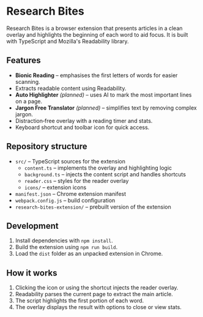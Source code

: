 # Research Bites

Research Bites is a browser extension that presents articles in a clean overlay and highlights the beginning of each word to aid focus. It is built with TypeScript and Mozilla's Readability library.

## Features

- **Bionic Reading** – emphasises the first letters of words for easier scanning.
- Extracts readable content using Readability.
- **Auto Highlighter** *(planned)* – uses AI to mark the most important lines on a page.
- **Jargon Free Translator** *(planned)* – simplifies text by removing complex jargon.
- Distraction‑free overlay with a reading timer and stats.
- Keyboard shortcut and toolbar icon for quick access.

## Repository structure

- `src/` – TypeScript sources for the extension
  - `content.ts` – implements the overlay and highlighting logic
  - `background.ts` – injects the content script and handles shortcuts
  - `reader.css` – styles for the reader overlay
  - `icons/` – extension icons
- `manifest.json` – Chrome extension manifest
- `webpack.config.js` – build configuration
- `research-bites-extension/` – prebuilt version of the extension

## Development

1. Install dependencies with `npm install`.
2. Build the extension using `npm run build`.
3. Load the `dist` folder as an unpacked extension in Chrome.

## How it works

1. Clicking the icon or using the shortcut injects the reader overlay.
2. Readability parses the current page to extract the main article.
3. The script highlights the first portion of each word.
4. The overlay displays the result with options to close or view stats.
